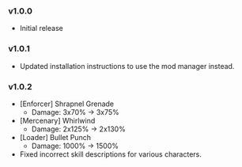 ### v1.0.0
* Initial release

### v1.0.1
* Updated installation instructions to use the mod manager instead.

### v1.0.2
* [Enforcer] Shrapnel Grenade
  * Damage: 3x70% -> 3x75%
* [Mercenary] Whirlwind
  * Damage: 2x125% -> 2x130%
* [Loader] Bullet Punch
  * Damage: 1000% -> 1500%
* Fixed incorrect skill descriptions for various characters.